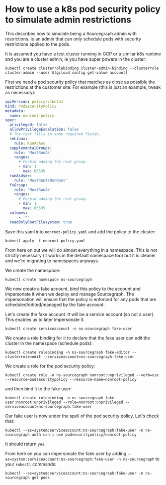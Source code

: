 # How to use a k8s pod security policy to simulate admin restrictions

This describes how to simulate being a Sourcegraph admin with restrictions. ie an admin that can only schedule pods with
security restrictions applied to the pods.

It is assumed you have a test cluster running in GCP or a similar k8s runtime and you are a cluster admin, ie
you have super powers in the cluster:

```shell script
kubectl create clusterrolebinding cluster-admin-binding --clusterrole cluster-admin --user $(gcloud config get-value account)
```

First we need a pod security policy that matches as close as possible the restrictions at the customer site. For example
(this is just an example, tweak as necessary):

```yaml
apiVersion: policy/v1beta1
kind: PodSecurityPolicy
metadata:
  name: nonroot-policy
spec:
  privileged: false
  allowPrivilegeEscalation: false
  # The rest fills in some required fields.
  seLinux:
    rule: RunAsAny
  supplementalGroups:
    rule: 'MustRunAs'
    ranges:
      # Forbid adding the root group.
      - min: 1
        max: 65535
  runAsUser:
    rule: 'MustRunAsNonRoot'
  fsGroup:
    rule: 'MustRunAs'
    ranges:
      # Forbid adding the root group.
      - min: 1
        max: 65535
  volumes:
      - '*'
  readOnlyRootFilesystem: true
``` 

Save this yaml into `nonroot-policy.yaml` and add the policy to the cluster:

```shell script
kubectl apply -f nonroot-policy.yaml 
```

From here on out we will do almost everything in a namespace. This is not strictly necessary (it works in the default namespace too)
but it is cleaner and we're migrating to namespaces anyways.

We create the namespace:

```shell script
kubectl create namespace ns-sourcegraph
```

We now create a fake account, bind this policy to the account and impersonate it when we deploy and manage Sourcegraph.
The impersonation will ensure that the policy is enforced for any pods that are scheduled/edited/managed by the fake account.

Let's create the fake account. It will be a service account (so not a user). This enables us to later impersonate it.

```shell script
kubectl create serviceaccount -n ns-sourcegraph fake-user
```

We create a role binding for it to declare that the fake user can edit the cluster in the namespace (schedule pods):

```shell script
kubectl create rolebinding -n ns-sourcegraph fake-editor --clusterrole=edit --serviceaccount=ns-sourcegraph:fake-user
```

We create a role for the pod security policy:

```shell script
kubectl create role -n ns-sourcegraph nonroot:unprivileged --verb=use --resource=podsecuritypolicy --resource-name=nonroot-policy
``` 

and then bind it to the fake user:

```shell script
kubectl create rolebinding -n ns-sourcegraph fake-user:nonroot:unprivileged --role=nonroot:unprivileged --serviceaccount=ns-sourcegraph:fake-user
```

Our fake user is now under the spell of the pod security policy. Let's check that:

```shell script
kubectl --as=system:serviceaccount:ns-sourcegraph:fake-user -n ns-sourcegraph auth can-i use podsecuritypolicy/nonroot-policy
```

It should return `yes`.

From here on you can impersonate the fake user by adding `--as=system:serviceaccount:ns-sourcegraph:fake-user -n ns-sourcegraph` to your `kubectl` commands:

```shell script
kubectl --as=system:serviceaccount:ns-sourcegraph:fake-user -n ns-sourcegraph get pods
```

